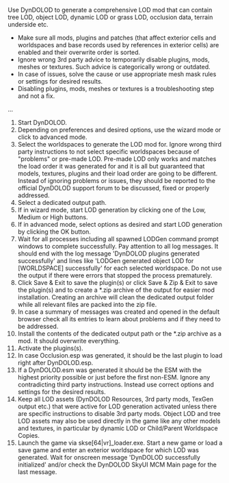 
Use DynDOLOD to generate a comprehensive LOD mod that can contain tree LOD, object LOD, dynamic LOD or grass LOD, occlusion data, terrain underside etc.


- Make sure all mods, plugins and patches (that affect exterior cells and worldspaces and base records used by references in exterior cells) are enabled and their overwrite order is sorted.
- Ignore wrong 3rd party advice to temporarily disable plugins, mods, meshes or textures. Such advice is categorically wrong or outdated.
- In case of issues, solve the cause or use appropriate mesh mask rules or settings for desired results.
- Disabling plugins, mods, meshes or textures is a troubleshooting step and not a fix.

...

1. Start DynDOLOD.
2. Depending on preferences and desired options, use the wizard mode or click to advanced mode.
3. Select the worldspaces to generate the LOD mod for. Ignore wrong third party instructions to not select specific worldspaces because of "problems" or pre-made LOD. Pre-made LOD only works and matches the load order it was generated for and it is all but guaranteed that models, textures, plugins and their load order are going to be different. Instead of ignoring problems or issues, they should be reported to the official DynDOLOD support forum to be discussed, fixed or properly addressed.
5. Select a dedicated output path.
6. If in wizard mode, start LOD generation by clicking one of the Low, Medium or High buttons.
7. If in advanced mode, select options as desired and start LOD generation by clicking the OK button.
8. Wait for all processes including all spawned LODGen command prompt windows to complete successfully. Pay attention to all log messages. It should end with the log message 'DynDOLOD plugins generated successfully' and lines like 'LODGen generated object LOD for [WORLDSPACE] successfully' for each selected worldspace. Do not use the output if there were errors that stopped the process prematurely.
9. Click Save & Exit to save the plugin(s) or click Save & Zip & Exit to save the plugin(s) and to create a *.zip archive of the output for easier mod installation. Creating an archive will clean the dedicated output folder while all relevant files are packed into the zip file.
10. In case a summary of messages was created and opened in the default browser check all its entries to learn about problems and if they need to be addressed.
11. Install the contents of the dedicated output path or the *.zip archive as a mod. It should overwrite everything.
12. Activate the plugins(s).
13. In case Occlusion.esp was generated, it should be the last plugin to load right after DynDOLOD.esp.
14. If a DynDOLOD.esm was generated it should be the ESM with the highest priority possible or just before the first non-ESM. Ignore any contradicting third party instructions. Instead use correct options and settings for the desired results.
15. Keep all LOD assets (DynDOLOD Resources, 3rd party mods, TexGen output etc.) that were active for LOD generation activated unless there are specific instructions to disable 3rd party mods. Object LOD and tree LOD assets may also be used directly in the game like any other models and textures, in particular by dynamic LOD or Child/Parent Worldspace Copies.
16. Launch the game via skse[64|vr]_loader.exe. Start a new game or load a save game and enter an exterior worldspace for which LOD was generated. Wait for onscreen message 'DynDOLOD successfully initialized' and/or check the DynDOLOD SkyUI MCM Main page for the last message.
